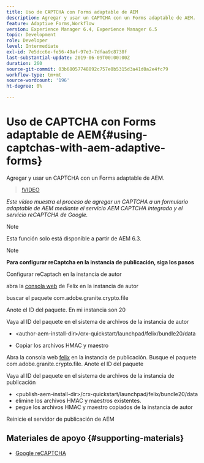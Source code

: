 ```yaml
---
title: Uso de CAPTCHA con Forms adaptable de AEM
description: Agregar y usar un CAPTCHA con un Forms adaptable de AEM.
feature: Adaptive Forms,Workflow
version: Experience Manager 6.4, Experience Manager 6.5
topic: Development
role: Developer
level: Intermediate
exl-id: 7e5dcc6e-fe56-49af-97e3-7dfaa9c8738f
last-substantial-update: 2019-06-09T00:00:00Z
duration: 260
source-git-commit: 03b68057748892c757e0b5315d3a41d0a2e4fc79
workflow-type: tm+mt
source-wordcount: '196'
ht-degree: 0%

---
```


# Uso de CAPTCHA con Forms adaptable de AEM{#using-captchas-with-aem-adaptive-forms}

Agregar y usar un CAPTCHA con un Forms adaptable de AEM.

>[!VIDEO](https://video.tv.adobe.com/v/18336?quality=12&learn=on)

*Este vídeo muestra el proceso de agregar un CAPTCHA a un formulario adaptable de AEM mediante el servicio AEM CAPTCHA integrado y el servicio reCAPTCHA de Google.*

>[!NOTE]
>
>Esta función solo está disponible a partir de AEM 6.3.

>[!NOTE]
>
>**Para configurar reCaptcha en la instancia de publicación, siga los pasos**
>
>Configurar reCaptach en la instancia de autor
>
>abra la [consola web](http://localhost:4502/system/console/bundles) de Felix en la instancia de autor
>
>buscar el paquete com.adobe.granite.crypto.file
>
>Anote el ID del paquete. En mi instancia son 20
>
>Vaya al ID del paquete en el sistema de archivos de la instancia de autor
>
>* &lt;author-aem-install-dir>/crx-quickstart/launchpad/felix/bundle20/data
* Copiar los archivos HMAC y maestro
>
Abra la consola web [felix](http://localhost:4502/system/console/bundles) en la instancia de publicación. Busque el paquete com.adobe.granite.crypto.file. Anote el ID del paquete
>
Vaya al ID del paquete en el sistema de archivos de la instancia de publicación
>
* &lt;publish-aem-install-dir>/crx-quickstart/launchpad/felix/bundle20/data
* elimine los archivos HMAC y maestros existentes.
* pegue los archivos HMAC y maestro copiados de la instancia de autor
>
Reinicie el servidor de publicación de AEM

## Materiales de apoyo {#supporting-materials}

* [Google reCAPTCHA](https://www.google.com/recaptcha)

